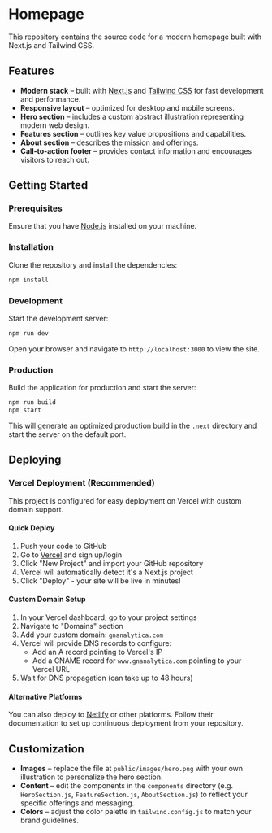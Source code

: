 # Homepage

This repository contains the source code for a modern homepage built with Next.js and Tailwind CSS.

## Features

- **Modern stack** – built with [Next.js](https://nextjs.org/) and [Tailwind CSS](https://tailwindcss.com/) for fast development and performance.
- **Responsive layout** – optimized for desktop and mobile screens.
- **Hero section** – includes a custom abstract illustration representing modern web design.
- **Features section** – outlines key value propositions and capabilities.
- **About section** – describes the mission and offerings.
- **Call‑to‑action footer** – provides contact information and encourages visitors to reach out.

## Getting Started

### Prerequisites

Ensure that you have [Node.js](https://nodejs.org/) installed on your machine.

### Installation

Clone the repository and install the dependencies:

```bash
npm install
```

### Development

Start the development server:

```bash
npm run dev
```

Open your browser and navigate to `http://localhost:3000` to view the site.

### Production

Build the application for production and start the server:

```bash
npm run build
npm start
```

This will generate an optimized production build in the `.next` directory and start the server on the default port.

## Deploying

### Vercel Deployment (Recommended)

This project is configured for easy deployment on Vercel with custom domain support.

#### Quick Deploy

1. Push your code to GitHub
2. Go to [Vercel](https://vercel.com/) and sign up/login
3. Click "New Project" and import your GitHub repository
4. Vercel will automatically detect it's a Next.js project
5. Click "Deploy" - your site will be live in minutes!

#### Custom Domain Setup

1. In your Vercel dashboard, go to your project settings
2. Navigate to "Domains" section
3. Add your custom domain: `gnanalytica.com`
4. Vercel will provide DNS records to configure:
   - Add an A record pointing to Vercel's IP
   - Add a CNAME record for `www.gnanalytica.com` pointing to your Vercel URL
5. Wait for DNS propagation (can take up to 48 hours)

#### Alternative Platforms

You can also deploy to [Netlify](https://www.netlify.com/) or other platforms. Follow their documentation to set up continuous deployment from your repository.

## Customization

- **Images** – replace the file at `public/images/hero.png` with your own illustration to personalize the hero section.
- **Content** – edit the components in the `components` directory (e.g. `HeroSection.js`, `FeatureSection.js`, `AboutSection.js`) to reflect your specific offerings and messaging.
- **Colors** – adjust the color palette in `tailwind.config.js` to match your brand guidelines.
